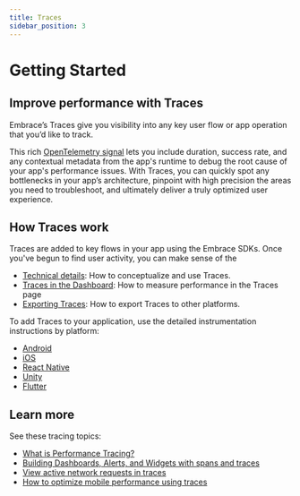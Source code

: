 ```yaml
---
title: Traces
sidebar_position: 3
---
```


# Getting Started

## Improve performance with Traces

Embrace’s Traces give you visibility into any key user flow or app operation that you’d like to track.  

This rich [OpenTelemetry signal](https://opentelemetry.io/docs/concepts/signals/traces/) lets you include duration, success rate, and any contextual metadata from the app's runtime to debug the root cause of your app's performance issues. With Traces, you can quickly spot any bottlenecks in your app’s architecture, pinpoint with high precision the areas you need to troubleshoot, and ultimately deliver a truly optimized user experience.

## How Traces work

Traces are added to key flows in your app using the Embrace SDKs. Once you've begun to find user activity, you can make sense of the  

- [Technical details](/product/traces/technical-details.md): How to conceptualize and use Traces.
- [Traces in the Dashboard](/product/traces/traces-ui.md): How to measure performance in the Traces page
- [Exporting Traces](/product/traces/exporting-traces.md): How to export Traces to other platforms.

To add Traces to your application, use the detailed instrumentation instructions by platform:

- [Android](/android/features/traces.md)
- [iOS](/ios/6x/core-concepts/traces-spans.md)
- [React Native](/react-native/features/traces.md)
- [Unity](/unity/features/traces.md)
- [Flutter](/flutter/features/traces.md)

## Learn more

See these tracing topics:

- [What is Performance Tracing?](https://embrace.io/blog/what-is-performance-tracing/)
- [Building Dashboards, Alerts, and Widgets with spans and traces](https://embrace.io/blog/spans-in-custom-dashboards-alerts/)
- [View active network requests in traces](https://embrace.io/blog/network-spans-in-traces/)
- [How to optimize mobile performance using traces](https://embrace.io/blog/mobile-performance-tracing/)

